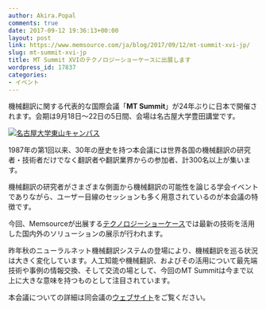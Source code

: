 ```yaml
---
author: Akira.Popal
comments: true
date: 2017-09-12 19:36:13+00:00
layout: post
link: https://www.memsource.com/ja/blog/2017/09/12/mt-summit-xvi-jp/
slug: mt-summit-xvi-jp
title: MT Summit XVIのテクノロジーショーケースに出展します
wordpress_id: 17837
categories:
- イベント
---
```




機械翻訳に関する代表的な国際会議「**MT Summit**」が24年ぶりに日本で開催されます。会期は9月18日～22日の5日間、会場は名古屋大学豊田講堂です。

[![名古屋大学東山キャンパス](https://www.memsource.com/wp-content/uploads/2017/09/Higashiyama-Campus-2-1170x500-1024x438.jpg)](https://www.memsource.com/wp-content/uploads/2017/09/Higashiyama-Campus-2-1170x500.jpg)

1987年の第1回以来、30年の歴史を持つ本会議には世界各国の機械翻訳の研究者・技術者だけでなく翻訳者や翻訳業界からの参加者、計300名以上が集います。
<!-- more -->

機械翻訳の研究者がさまざまな側面から機械翻訳の可能性を論じる学会イベントでありながら、ユーザー目線のセッションも多く用意されているのが本会議の特徴です。

今回、Memsourceが出展する[テクノロジーショーケース](http://aamt.info/app-def/S-102/mtsummit/2017/technology-showcase/)では最新の技術を活用した国内外のソリューションの展示が行われます。

昨年秋のニューラルネット機械翻訳システムの登場により、機械翻訳を巡る状況は大きく変化しています。人工知能や機械翻訳、およびその活用について最先端技術や事例の情報交換、そして交流の場として、今回のMT Summitは今まで以上に大きな意味を持つものとして注目されています。

本会議についての詳細は同会議の[ウェブサイト](http://www.mtsummit2017.org)をご覧ください。


